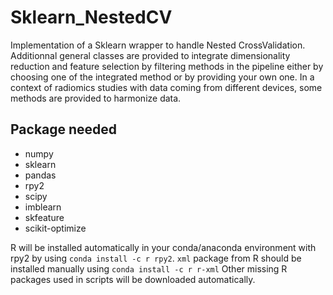 # Sklearn_NestedCV
Implementation of a Sklearn wrapper to handle Nested CrossValidation. 
Additionnal general classes are provided to integrate dimensionality reduction and feature selection by filtering methods in the pipeline either by choosing one of the integrated method or by providing your own one. 
In a context of radiomics studies with data coming from different devices, some methods are provided to harmonize data.


## Package needed
- numpy
- sklearn
- pandas
- rpy2
- scipy
- imblearn
- skfeature
- scikit-optimize

R will be installed automatically in your conda/anaconda environment with rpy2 by using `conda install -c r rpy2`.
`xml` package from R should be installed manually using `conda install -c r r-xml`
Other missing R packages used in scripts will be downloaded automatically.
